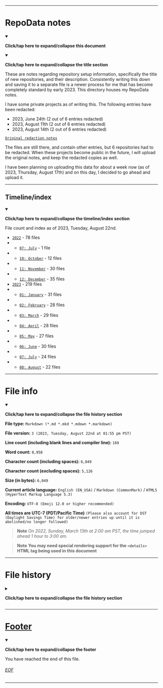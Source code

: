 
***

# RepoData notes

<details open><summary><p lang="en"><b>Click/tap here to expand/collapse this document</b></p></summary>

<details open><summary><p lang="en"><b>Click/tap here to expand/collapse the title section</b></p></summary>

These are notes regarding repository setup information, specifically the title of new repositories, and their description. Consistently writing this down and saving it to a separate file is a newer process for me that has become completely standard by early 2023. This directory houses my RepoData notes.

I have some private projects as of writing this. The following entries have been redacted:

- 2023, June 24th (2 out of 6 entries redacted)
- 2023, August 11th (2 out of 6 entries redacted)
- 2023, August 14th (2 out of 6 entries redacted)

[`Original redaction notes`](/RepoData_Notes/Before-you-upload_REDACTION_2023.08.17.patch)

The files are still there, and contain other entries, but 6 repositories had to be redacted. When these projects become public in the future, I will upload the original notes, and keep the redacted copies as well.

I have been planning on uploading this data for about a week now (as of 2023, Thursday, August 17th) and on this day, I decided to go ahead and upload it.

</details>

***

## Timeline/index

<details open><summary><p lang="en"><b>Click/tap here to expand/collapse the timeline/index section</b></p></summary>

File count and index as of 2023, Tuesday, August 22nd.

- [`2022`](/RepoData_Notes/2022/) - 78 files <!-- 1+12+30+35=78 !-->
- - [`07: July`](/RepoData_Notes/2022/07_July/) - 1 file
- - [`10: October`](/RepoData_Notes/2022/10_October/) - 12 files
- - [`11: November`](/RepoData_Notes/2022/11_November/) - 30 files
- - [`12: December`](/RepoData_Notes/2022/12_December/) - 35 files
- [`2023`](/RepoData_Notes/2023/) - 219 files <!-- 31+28+29+28+27+30+24+22 !-->
- - [`01: January`](/RepoData_Notes/2023/01_January/) - 31 files
- - [`02: February`](/RepoData_Notes/2023/02_February/) - 28 files
- - [`03: March`](/RepoData_Notes/2023/03_March/) - 29 files
- - [`04: April`](/RepoData_Notes/2023/04_April/) - 28 files
- - [`05: May`](/RepoData_Notes/2023/05_May/) - 27 files
- - [`06: June`](/RepoData_Notes/2023/06_June/) - 30 files
- - [`07: July`](/RepoData_Notes/2023/07_July/) - 24 files
- - [`08: August`](/RepoData_Notes/2023/08_August/) - 22 files

</details>

</details>

***

# File info

<details open><summary><p lang="en"><b>Click/tap here to expand/collapse the file history section</b></p></summary>

**File type:** `Markdown (*.md *.mkd *.mdown *.markdown)`

**File version:** `3 (2023, Tuesday, August 22nd at 01:55 pm PST)`

**Line count (including blank lines and compiler line):** `169`

**Word count:** `0,958`

**Character count (including spaces):** `6,049`

**Character count (excluding spaces):** `5,126`

**Size (in bytes):** `6,049`

**Current article language:** `English (EN_USA)` / `Markdown (CommonMark)` / `HTML5 (HyperText Markup Language 5.3)`

**Encoding:** `UTF-8 (Emoji 12.0 or higher recommended)`

**All times are UTC-7 (PDT/Pacific Time)** `(Please also account for DST (Daylight Savings Time) for older/newer entries up until it is abolished/no longer followed)`

> **Note** _On 2022, Sunday, March 13th at 2:00 am PST, the time jumped ahead 1 hour to 3:00 am._

> **Note** **You may need special rendering support for the `<details>` HTML tag being used in this document**

</details>

***

# File history

<details><summary><p lang="en"><b>Click/tap here to expand/collapse the file history section</b></p></summary>

## Version 1 (2023, Thursday, August 17th at 2:47 pm PST)

<details open><summary><p lang="en"><b>Click/tap here to expand/collapse the file history section entry for version 1</b></p></summary>

> This release was made by [:octocat: `@seanpm2001`](https://github.com/seanpm2001/)

> **Note** _The first release of this document, hopefully, it isn't too much to update each time the archive is updated._

> Changes:

- [x] Started the file
- [x] Added the title section
- [x] Added the `Timeline/Index` section
- [x] Added the `File info` section
- [ ] No other changes in version 1

</details>

## Version 2 (2023, Friday, August 18th at 2:56 pm PST)

<details open><summary><p lang="en"><b>Click/tap here to expand/collapse the file history section entry for version 2</b></p></summary>

> This release was made by [:octocat: `@seanpm2001`](https://github.com/seanpm2001/)

> **Note** _Version 2, originally to just update a couple values, but I decided to enhance the document much more than that._

> Changes:

- [x] Updated the title section
- - [x] Turned the section into a dropdown section
- [x] Updated the `Timeline/Index` section
- - [x] Turned the section into a dropdown section
- - [x] Updated the data to reflect changes from 2023, Friday, August 18th
- [x] Updated the `File info` section
- - [x] Turned the section into a dropdown section
- [x] Added the `File history` section
- - [x] Added an entry for version 1
- - [x] Added an entry for version 2
- [x] Added the footer
- [ ] No other changes in version 2

</details>

## Version 3 (2023, Tuesday, August 22nd at 01:55 pm PST)

<details open><summary><p lang="en"><b>Click/tap here to expand/collapse the file history section entry for version 3</b></p></summary>

> This release was made by [:octocat: `@seanpm2001`](https://github.com/seanpm2001/)

> **Note** _Version 3, small update to cover the past 4 days (2023, August 19th to 2023, August 22nd)_

> Changes:

- [x] Updated the `Timeline/Index` section
- - [x] Updated the data to reflect changes from 2023, Tuesday, August 22nd
- [x] Updated the `File info` section
- [x] Added the `File history` section
- - [x] Fixed a typo in the entry for version 2
- - [x] Added an entry for version 3
- [ ] No other changes in version 3

</details>

</details>

***

# [Footer](#Footer)

<details open><summary><p lang="en"><b>Click/tap here to expand/collapse the footer</b></p></summary>

You have reached the end of this file.

</details>

###### [EOF](#EOF)

***
